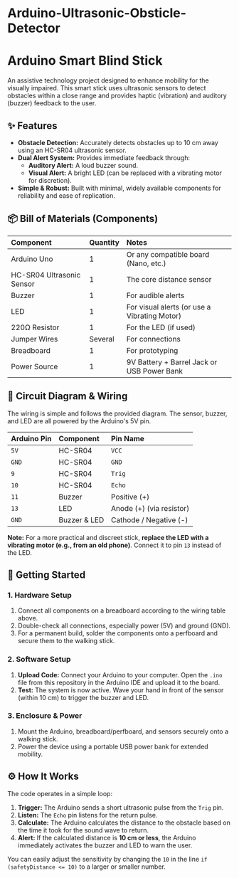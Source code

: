 # Arduino-Ultrasonic-Obsticle-Detector
# Arduino Smart Blind Stick

An assistive technology project designed to enhance mobility for the visually impaired. This smart stick uses ultrasonic sensors to detect obstacles within a close range and provides haptic (vibration) and auditory (buzzer) feedback to the user.

## ✨ Features

*   **Obstacle Detection:** Accurately detects obstacles up to 10 cm away using an HC-SR04 ultrasonic sensor.
*   **Dual Alert System:** Provides immediate feedback through:
    *   **Auditory Alert:** A loud buzzer sound.
    *   **Visual Alert:** A bright LED (can be replaced with a vibrating motor for discretion).
*   **Simple & Robust:** Built with minimal, widely available components for reliability and ease of replication.

## 📦 Bill of Materials (Components)

| Component | Quantity | Notes |
| :--- | :--- | :--- |
| Arduino Uno | 1 | Or any compatible board (Nano, etc.) |
| HC-SR04 Ultrasonic Sensor | 1 | The core distance sensor |
| Buzzer | 1 | For audible alerts |
| LED | 1 | For visual alerts (or use a Vibrating Motor) |
| 220Ω Resistor | 1 | For the LED (if used) |
| Jumper Wires | Several | For connections |
| Breadboard | 1 | For prototyping |
| Power Source | 1 | 9V Battery + Barrel Jack or USB Power Bank |

## 🔌 Circuit Diagram & Wiring

The wiring is simple and follows the provided diagram. The sensor, buzzer, and LED are all powered by the Arduino's 5V pin.

| Arduino Pin | Component | Pin Name |
| :--- | :--- | :--- |
| `5V` | HC-SR04 | `VCC` |
| `GND` | HC-SR04 | `GND` |
| `9` | HC-SR04 | `Trig` |
| `10` | HC-SR04 | `Echo` |
| `11` | Buzzer | Positive (+) |
| `13` | LED | Anode (+) (via resistor) |
| `GND` | Buzzer & LED | Cathode / Negative (-) |

**Note:** For a more practical and discreet stick, **replace the LED with a vibrating motor (e.g., from an old phone)**. Connect it to pin `13` instead of the LED.


## 🚀 Getting Started

### 1. Hardware Setup
1.  Connect all components on a breadboard according to the wiring table above.
2.  Double-check all connections, especially power (5V) and ground (GND).
3.  For a permanent build, solder the components onto a perfboard and secure them to the walking stick.

### 2. Software Setup
1.  **Upload Code:** Connect your Arduino to your computer. Open the `.ino` file from this repository in the Arduino IDE and upload it to the board.
2.  **Test:** The system is now active. Wave your hand in front of the sensor (within 10 cm) to trigger the buzzer and LED.

### 3. Enclosure & Power
1.  Mount the Arduino, breadboard/perfboard, and sensors securely onto a walking stick.
2.  Power the device using a portable USB power bank for extended mobility.

## ⚙️ How It Works

The code operates in a simple loop:
1.  **Trigger:** The Arduino sends a short ultrasonic pulse from the `Trig` pin.
2.  **Listen:** The `Echo` pin listens for the return pulse.
3.  **Calculate:** The Arduino calculates the distance to the obstacle based on the time it took for the sound wave to return.
4.  **Alert:** If the calculated distance is **10 cm or less**, the Arduino immediately activates the buzzer and LED to warn the user.

You can easily adjust the sensitivity by changing the `10` in the line `if (safetyDistance <= 10)` to a larger or smaller number.

